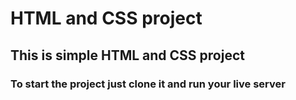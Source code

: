 # HTML and CSS project

## This is simple HTML and CSS project


### To start the project just clone it and run your live server
